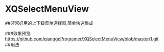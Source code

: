 # XQSelectMenuView
##非常好用的上下级菜单选择器,简单快速集成

###效果预览:
https://github.com/qianggeProgramer/XQSelectMenuView/blob/master/1.gif
##用法



